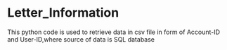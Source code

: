 # Letter_Information
This python code is used to retrieve data in csv file in form of Account-ID and User-ID,where source of data is SQL database
